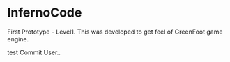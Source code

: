 # InfernoCode
First Prototype - Level1. This was developed to get feel of GreenFoot game engine. 

test Commit User..
